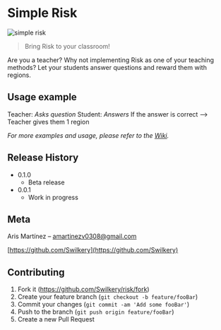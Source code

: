 # Simple Risk
![simple risk](https://i.ibb.co/Zdn0qsT/57316-F7-F-8556-4-DF7-913-F-FC7-D7817-D59-F.jpg)
> Bring Risk to your classroom!

Are you a teacher? Why not implementing Risk as one of your teaching methods? Let your students answer questions and reward them with regions.

## Usage example

Teacher: *Asks question* 
Student: *Answers*
If the answer is correct --> Teacher gives them 1 region

_For more examples and usage, please refer to the [Wiki][wiki]._

## Release History

* 0.1.0
    * Beta release
* 0.0.1
    * Work in progress

## Meta

Aris Martínez – amartinezv0308@gmail.com

[https://github.com/Swilkery](https://github.com/Swilkery)

## Contributing

1. Fork it (<https://github.com/Swilkery/risk/fork>)
2. Create your feature branch (`git checkout -b feature/fooBar`)
3. Commit your changes (`git commit -am 'Add some fooBar'`)
4. Push to the branch (`git push origin feature/fooBar`)
5. Create a new Pull Request

<!-- Markdown link & img dfn's -->
[wiki]: https://github.com/Swilkery/risk/wiki
